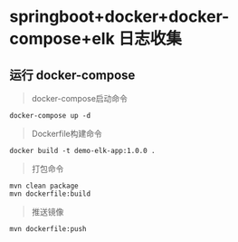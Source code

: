 # springboot+docker+docker-compose+elk 日志收集

## 运行 docker-compose

> docker-compose启动命令
```shell
docker-compose up -d
```
> Dockerfile构建命令
```shell
docker build -t demo-elk-app:1.0.0 .
```

>打包命令
```shell
mvn clean package
mvn dockerfile:build
```
>推送镜像
```shell
mvn dockerfile:push
```